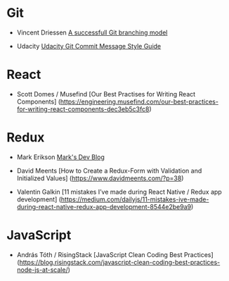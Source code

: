 # Git

* Vincent Driessen [A successfull Git branching model](http://nvie.com/posts/a-successful-git-branching-model/)

* Udacity [Udacity Git Commit Message Style Guide](https://udacity.github.io/git-styleguide/)


# React

* Scott Domes / Musefind [Our Best Practises for Writing React Components] (https://engineering.musefind.com/our-best-practices-for-writing-react-components-dec3eb5c3fc8)


# Redux

* Mark Erikson [Mark's Dev Blog ](http://blog.isquaredsoftware.com/)

*  David Meents [How to Create a Redux-Form with Validation and Initialized Values] (https://www.davidmeents.com/?p=38)

* Valentin Galkin [11 mistakes I’ve made during React Native / Redux app development] (https://medium.com/dailyjs/11-mistakes-ive-made-during-react-native-redux-app-development-8544e2be9a9)


# JavaScript

* András Tóth / RisingStack [JavaScript Clean Coding Best Practices] (https://blog.risingstack.com/javascript-clean-coding-best-practices-node-js-at-scale/)